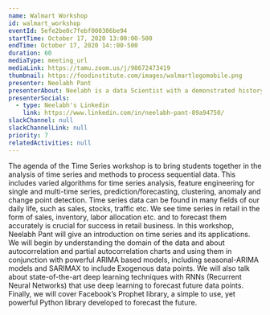 ```yaml
---
name: Walmart Workshop
id: walmart_workshop
eventId: 5efe2be0c7febf000306be94
startTime: October 17, 2020 13:00:00-500
endTime: October 17, 2020 14::00-500
duration: 60
mediaType: meeting_url
mediaLink: https://tamu.zoom.us/j/98672473419
thumbnail: https://foodinstitute.com/images/walmartlogomobile.png
presenter: Neelabh Pant
presenterAbout: Neelabh is a data Scientist with a demonstrated history of working in the business analysis and higher education industry. He is skilled in Time Series Analysis/Prediction, Python, Deep Learning, Artificial Neural Networks, Hidden Markov Models and other Machine Learning and state of the art AI. He is a strong research professional with a Ph.D. in Geospatial analytics, Machine Learning and ANNs (CS) from The University of Texas at Arlington.
presenterSocials:
  - type: Neelabh's Linkedin
    link: https://www.linkedin.com/in/neelabh-pant-89a94750/
slackChannel: null
slackChannelLink: null
priority: 7
relatedActivities: null
---
```


The agenda of the Time Series workshop is to bring students together in the analysis of time series and methods to process sequential data. This includes varied algorithms for time series analysis, feature engineering for single and multi-time series, prediction/forecasting, clustering, anomaly and change point detection. Time series data can be found in many fields of our daily life, such as sales, stocks, traffic etc. We see time series in retail in the form of sales, inventory, labor allocation etc. and to forecast them accurately is crucial for success in retail business. In this workshop, Neelabh Pant will give an introduction on time series and its applications. We will begin by understanding the domain of the data and about autocorrelation and partial autocorrelation charts and using them in conjunction with powerful ARIMA based models, including seasonal-ARIMA models and SARIMAX to include Exogenous data points. We will also talk about state-of-the-art deep learning techniques with RNNs (Recurrent Neural Networks) that use deep learning to forecast future data points. Finally, we will cover Facebook’s Prophet library, a simple to use, yet powerful Python library developed to forecast the future.
